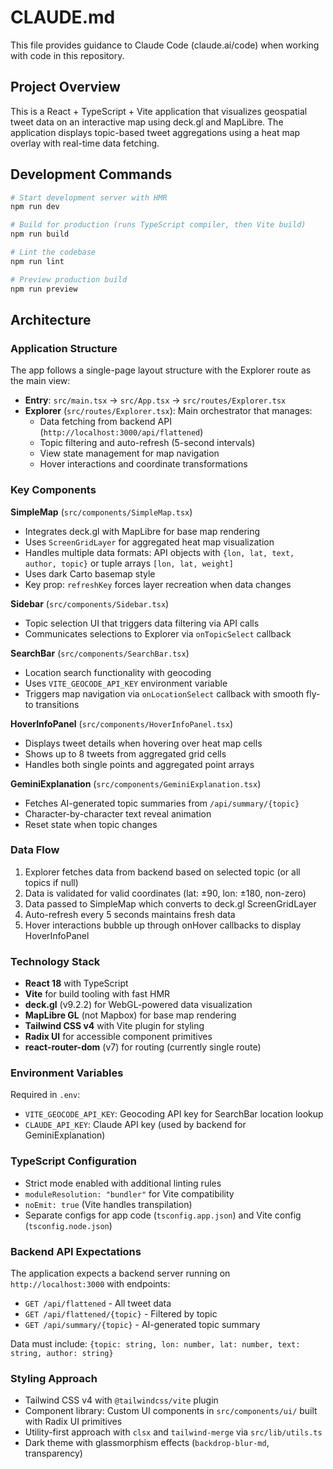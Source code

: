 # CLAUDE.md

This file provides guidance to Claude Code (claude.ai/code) when working with code in this repository.

## Project Overview

This is a React + TypeScript + Vite application that visualizes geospatial tweet data on an interactive map using deck.gl and MapLibre. The application displays topic-based tweet aggregations using a heat map overlay with real-time data fetching.

## Development Commands

```bash
# Start development server with HMR
npm run dev

# Build for production (runs TypeScript compiler, then Vite build)
npm run build

# Lint the codebase
npm run lint

# Preview production build
npm run preview
```

## Architecture

### Application Structure

The app follows a single-page layout structure with the Explorer route as the main view:

- **Entry**: `src/main.tsx` → `src/App.tsx` → `src/routes/Explorer.tsx`
- **Explorer** (`src/routes/Explorer.tsx`): Main orchestrator that manages:
  - Data fetching from backend API (`http://localhost:3000/api/flattened`)
  - Topic filtering and auto-refresh (5-second intervals)
  - View state management for map navigation
  - Hover interactions and coordinate transformations

### Key Components

**SimpleMap** (`src/components/SimpleMap.tsx`)
- Integrates deck.gl with MapLibre for base map rendering
- Uses `ScreenGridLayer` for aggregated heat map visualization
- Handles multiple data formats: API objects with `{lon, lat, text, author, topic}` or tuple arrays `[lon, lat, weight]`
- Uses dark Carto basemap style
- Key prop: `refreshKey` forces layer recreation when data changes

**Sidebar** (`src/components/Sidebar.tsx`)
- Topic selection UI that triggers data filtering via API calls
- Communicates selections to Explorer via `onTopicSelect` callback

**SearchBar** (`src/components/SearchBar.tsx`)
- Location search functionality with geocoding
- Uses `VITE_GEOCODE_API_KEY` environment variable
- Triggers map navigation via `onLocationSelect` callback with smooth fly-to transitions

**HoverInfoPanel** (`src/components/HoverInfoPanel.tsx`)
- Displays tweet details when hovering over heat map cells
- Shows up to 8 tweets from aggregated grid cells
- Handles both single points and aggregated point arrays

**GeminiExplanation** (`src/components/GeminiExplanation.tsx`)
- Fetches AI-generated topic summaries from `/api/summary/{topic}`
- Character-by-character text reveal animation
- Reset state when topic changes

### Data Flow

1. Explorer fetches data from backend based on selected topic (or all topics if null)
2. Data is validated for valid coordinates (lat: ±90, lon: ±180, non-zero)
3. Data passed to SimpleMap which converts to deck.gl ScreenGridLayer
4. Auto-refresh every 5 seconds maintains fresh data
5. Hover interactions bubble up through onHover callbacks to display HoverInfoPanel

### Technology Stack

- **React 18** with TypeScript
- **Vite** for build tooling with fast HMR
- **deck.gl** (v9.2.2) for WebGL-powered data visualization
- **MapLibre GL** (not Mapbox) for base map rendering
- **Tailwind CSS v4** with Vite plugin for styling
- **Radix UI** for accessible component primitives
- **react-router-dom** (v7) for routing (currently single route)

### Environment Variables

Required in `.env`:
- `VITE_GEOCODE_API_KEY`: Geocoding API key for SearchBar location lookup
- `CLAUDE_API_KEY`: Claude API key (used by backend for GeminiExplanation)

### TypeScript Configuration

- Strict mode enabled with additional linting rules
- `moduleResolution: "bundler"` for Vite compatibility
- `noEmit: true` (Vite handles transpilation)
- Separate configs for app code (`tsconfig.app.json`) and Vite config (`tsconfig.node.json`)

### Backend API Expectations

The application expects a backend server running on `http://localhost:3000` with endpoints:
- `GET /api/flattened` - All tweet data
- `GET /api/flattened/{topic}` - Filtered by topic
- `GET /api/summary/{topic}` - AI-generated topic summary

Data must include: `{topic: string, lon: number, lat: number, text: string, author: string}`

### Styling Approach

- Tailwind CSS v4 with `@tailwindcss/vite` plugin
- Component library: Custom UI components in `src/components/ui/` built with Radix UI primitives
- Utility-first approach with `clsx` and `tailwind-merge` via `src/lib/utils.ts`
- Dark theme with glassmorphism effects (`backdrop-blur-md`, transparency)
